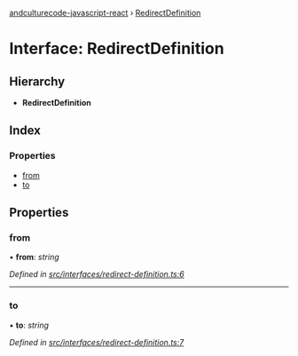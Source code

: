 [andculturecode-javascript-react](../README.md) › [RedirectDefinition](redirectdefinition.md)

# Interface: RedirectDefinition

## Hierarchy

-   **RedirectDefinition**

## Index

### Properties

-   [from](redirectdefinition.md#from)
-   [to](redirectdefinition.md#to)

## Properties

### from

• **from**: _string_

_Defined in [src/interfaces/redirect-definition.ts:6](https://github.com/AndcultureCode/AndcultureCode.JavaScript.React/blob/0bc294c/src/interfaces/redirect-definition.ts#L6)_

---

### to

• **to**: _string_

_Defined in [src/interfaces/redirect-definition.ts:7](https://github.com/AndcultureCode/AndcultureCode.JavaScript.React/blob/0bc294c/src/interfaces/redirect-definition.ts#L7)_
